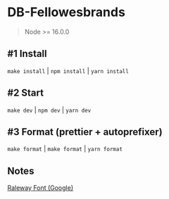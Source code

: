 # DB-Fellowesbrands

> Node >= 16.0.0

## #1 Install
`make install` | `npm install` | `yarn install`

## #2 Start
`make dev` | `npm dev` | `yarn dev`


## #3 Format (prettier + autoprefixer) 
`make format` | `make format` | `yarn format`

## Notes

[Raleway Font (Google)](https://fonts.google.com/specimen/Raleway?query=Raleway)
